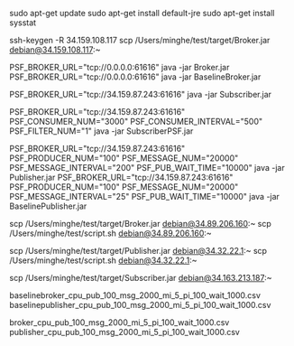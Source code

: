 
[//]: # (configure java env)
sudo apt-get update
sudo apt-get install default-jre
sudo apt-get install sysstat

[//]: # (configure the variables)
ssh-keygen -R 34.159.108.117
scp /Users/minghe/test/target/Broker.jar debian@34.159.108.117:~

PSF_BROKER_URL="tcp://0.0.0.0:61616" java -jar Broker.jar
PSF_BROKER_URL="tcp://0.0.0.0:61616" java -jar BaselineBroker.jar

PSF_BROKER_URL="tcp://34.159.87.243:61616" java -jar Subscriber.jar

PSF_BROKER_URL="tcp://34.159.87.243:61616" PSF_CONSUMER_NUM="3000" PSF_CONSUMER_INTERVAL="500" PSF_FILTER_NUM="1" java -jar SubscriberPSF.jar

PSF_BROKER_URL="tcp://34.159.87.243:61616" PSF_PRODUCER_NUM="100" PSF_MESSAGE_NUM="20000" PSF_MESSAGE_INTERVAL="200" PSF_PUB_WAIT_TIME="10000" java -jar Publisher.jar
PSF_BROKER_URL="tcp://34.159.87.243:61616" PSF_PRODUCER_NUM="100" PSF_MESSAGE_NUM="20000" PSF_MESSAGE_INTERVAL="25" PSF_PUB_WAIT_TIME="10000" java -jar BaselinePublisher.jar


[//]: # (upload jar files and script)

scp /Users/minghe/test/target/Broker.jar debian@34.89.206.160:~
scp /Users/minghe/test/script.sh debian@34.89.206.160:~


scp /Users/minghe/test/target/Publisher.jar debian@34.32.22.1:~
scp /Users/minghe/test/script.sh debian@34.32.22.1:~

scp /Users/minghe/test/target/Subscriber.jar debian@34.163.213.187:~


baselinebroker_cpu_pub_100_msg_2000_mi_5_pi_100_wait_1000.csv
baselinepublisher_cpu_pub_100_msg_2000_mi_5_pi_100_wait_1000.csv

broker_cpu_pub_100_msg_2000_mi_5_pi_100_wait_1000.csv
publisher_cpu_pub_100_msg_2000_mi_5_pi_100_wait_1000.csv